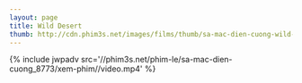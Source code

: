 ```yaml
---
layout: page
title: Wild Desert
thumb: http://cdn.phim3s.net/images/films/thumb/sa-mac-dien-cuong-wild-desert-2015.jpg
---
```

{% include jwpadv src='//phim3s.net/phim-le/sa-mac-dien-cuong_8773/xem-phim//video.mp4' %}